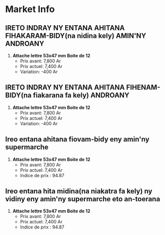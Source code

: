 # Market Info

## IRETO INDRAY NY ENTANA AHITANA FIHAKARAM-BIDY(na nidina kely) AMIN'NY ANDROANY

1. **Attache lettre 53x47 mm Boite de 12**
   - Prix avant: 7,800 Ar
   - Prix actuel: 7,400 Ar
   - Variation: -400 Ar

## IRETO INDRAY NY ENTANA AHITANA FIHENAM-BIDY(na fiakarana fa kely) ANDROANY

1. **Attache lettre 53x47 mm Boite de 12**
   - Prix avant: 7,800 Ar
   - Prix actuel: 7,400 Ar
   - Variation: -400 Ar

## Ireo entana ahitana fiovam-bidy eny amin'ny supermarche

1. **Attache lettre 53x47 mm Boite de 12**
   - Prix avant: 7,800 Ar
   - Prix actuel: 7,400 Ar
   - Indice de prix : 94.87

## Ireo entana hita midina(na niakatra fa kely) ny vidiny eny amin'ny supermarche eto an-toerana

1. **Attache lettre 53x47 mm Boite de 12**
   - Prix avant: 7,800 Ar
   - Prix actuel: 7,400 Ar
   - Indice de prix : 94.87

